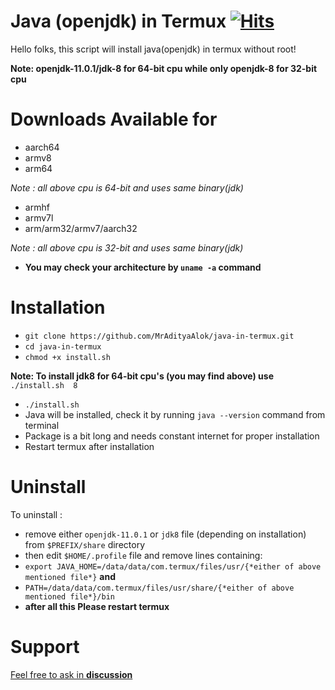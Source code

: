 # Java (openjdk) in Termux [![Hits](https://hits.seeyoufarm.com/api/count/incr/badge.svg?url=https%3A%2F%2Fgithub.com%2FMrAdityaAlok%2Fjava-in-termux&count_bg=%2367CB1B&title_bg=%23555555&icon=&icon_color=%23E7E7E7&title=hits&edge_flat=true)](https://hits.seeyoufarm.com)

Hello folks, this script will install java(openjdk) in termux without root!

**Note: openjdk-11.0.1/jdk-8 for 64-bit cpu while only openjdk-8 for 32-bit cpu**

# Downloads Available for

- aarch64
- armv8
- arm64

_Note : all above cpu is 64-bit and uses same binary(jdk)_

- armhf
- armv7l
- arm/arm32/armv7/aarch32

_Note : all above cpu is 32-bit and uses same binary(jdk)_

- **You may check your architecture by `uname -a` command**

# Installation

- `git clone https://github.com/MrAdityaAlok/java-in-termux.git`
- `cd java-in-termux`
- `chmod +x install.sh`

**Note: To install jdk8 for 64-bit cpu's (you may find above) use**  `./install.sh  8`

- `./install.sh`
- Java will be installed, check it by running `java --version` command from terminal
- Package is a bit long and needs constant internet for proper installation
- Restart termux after installation

# Uninstall

To uninstall :

- remove either `openjdk-11.0.1` or `jdk8` file (depending on installation) from `$PREFIX/share` directory
- then edit `$HOME/.profile` file and remove lines containing:
- `export JAVA_HOME=/data/data/com.termux/files/usr/{*either of above mentioned file*}` **and**
- `PATH=/data/data/com.termux/files/usr/share/{*either of above mentioned file*}/bin`
- **after all this Please restart termux**

# Support

[Feel free to ask in **discussion**](https://github.com/MrAdityaAlok/java-in-termux/discussions)
